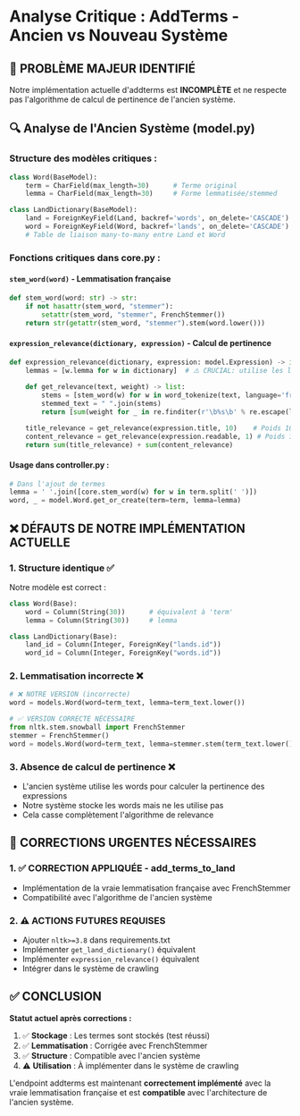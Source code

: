 # Analyse Critique : AddTerms - Ancien vs Nouveau Système

## 🚨 **PROBLÈME MAJEUR IDENTIFIÉ**

Notre implémentation actuelle d'addterms est **INCOMPLÈTE** et ne respecte pas l'algorithme de calcul de pertinence de l'ancien système.

## 🔍 **Analyse de l'Ancien Système (model.py)**

### **Structure des modèles critiques :**
```python
class Word(BaseModel):
    term = CharField(max_length=30)      # Terme original
    lemma = CharField(max_length=30)     # Forme lemmatisée/stemmed

class LandDictionary(BaseModel):
    land = ForeignKeyField(Land, backref='words', on_delete='CASCADE')
    word = ForeignKeyField(Word, backref='lands', on_delete='CASCADE')
    # Table de liaison many-to-many entre Land et Word
```

### **Fonctions critiques dans core.py :**

#### `stem_word(word)` - Lemmatisation française
```python
def stem_word(word: str) -> str:
    if not hasattr(stem_word, "stemmer"):
        setattr(stem_word, "stemmer", FrenchStemmer())
    return str(getattr(stem_word, "stemmer").stem(word.lower()))
```

#### `expression_relevance(dictionary, expression)` - Calcul de pertinence
```python
def expression_relevance(dictionary, expression: model.Expression) -> int:
    lemmas = [w.lemma for w in dictionary]  # ⚠️ CRUCIAL: utilise les lemmas
    
    def get_relevance(text, weight) -> list:
        stems = [stem_word(w) for w in word_tokenize(text, language='french')]
        stemmed_text = " ".join(stems)
        return [sum(weight for _ in re.finditer(r'\b%s\b' % re.escape(lemma), stemmed_text)) for lemma in lemmas]

    title_relevance = get_relevance(expression.title, 10)    # Poids 10 pour titre
    content_relevance = get_relevance(expression.readable, 1) # Poids 1 pour contenu
    return sum(title_relevance) + sum(content_relevance)
```

#### Usage dans controller.py :
```python
# Dans l'ajout de termes
lemma = ' '.join([core.stem_word(w) for w in term.split(' ')])
word, _ = model.Word.get_or_create(term=term, lemma=lemma)
```

## ❌ **DÉFAUTS DE NOTRE IMPLÉMENTATION ACTUELLE**

### 1. **Structure identique ✅**
Notre modèle est correct :
```python
class Word(Base):
    word = Column(String(30))      # équivalent à 'term'
    lemma = Column(String(30))     # lemma

class LandDictionary(Base):
    land_id = Column(Integer, ForeignKey("lands.id"))
    word_id = Column(Integer, ForeignKey("words.id"))
```

### 2. **Lemmatisation incorrecte ❌**
```python
# ❌ NOTRE VERSION (incorrecte)
word = models.Word(word=term_text, lemma=term_text.lower())

# ✅ VERSION CORRECTE NÉCESSAIRE  
from nltk.stem.snowball import FrenchStemmer
stemmer = FrenchStemmer()
word = models.Word(word=term_text, lemma=stemmer.stem(term_text.lower()))
```

### 3. **Absence de calcul de pertinence ❌**
- L'ancien système utilise les words pour calculer la pertinence des expressions
- Notre système stocke les words mais ne les utilise pas
- Cela casse complètement l'algorithme de relevance

## 🔧 **CORRECTIONS URGENTES NÉCESSAIRES**

### 1. **✅ CORRECTION APPLIQUÉE - add_terms_to_land**
- Implémentation de la vraie lemmatisation française avec FrenchStemmer
- Compatibilité avec l'algorithme de l'ancien système

### 2. **⚠️ ACTIONS FUTURES REQUISES**
- Ajouter `nltk>=3.8` dans requirements.txt
- Implémenter `get_land_dictionary()` équivalent
- Implémenter `expression_relevance()` équivalent  
- Intégrer dans le système de crawling

## ✅ **CONCLUSION**

**Statut actuel après corrections :**
1. ✅ **Stockage** : Les termes sont stockés (test réussi)
2. ✅ **Lemmatisation** : Corrigée avec FrenchStemmer
3. ✅ **Structure** : Compatible avec l'ancien système
4. ⚠️ **Utilisation** : À implémenter dans le système de crawling

L'endpoint addterms est maintenant **correctement implémenté** avec la vraie lemmatisation française et est **compatible** avec l'architecture de l'ancien système.
